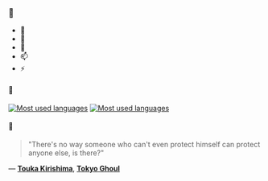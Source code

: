 ### 👋

- 🔭
- 🌱
- 💬
- 📫
- ⚡

#### 🧏

[![Most used languages](https://github-readme-stats-aynah.vercel.app/api/top-langs/?username=aynh&theme=solarized-dark&langs_count=6&layout=compact&hide_title=true)](https://github.com/anuraghazra/github-readme-stats#gh-dark-mode-only)
[![Most used languages](https://github-readme-stats-aynah.vercel.app/api/top-langs/?username=aynh&theme=solarized-light&langs_count=6&layout=compact&hide_title=true)](https://github.com/anuraghazra/github-readme-stats#gh-light-mode-only)

#### 💬

> "There's no way someone who can't even protect himself can protect anyone else, is there?"

&mdash; [**Touka Kirishima**](https://myanimelist.net/character.php?q=Touka%20Kirishima&cat=character), [**Tokyo Ghoul**](https://myanimelist.net/search/all?q=Tokyo%20Ghoul&cat=all)
